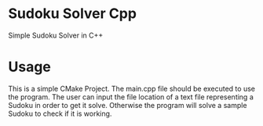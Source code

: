 # Sudoku Solver Cpp
 
Simple Sudoku Solver in C++

# Usage

This is a simple CMake Project. The main.cpp file should be executed to use the program.
The user can input the file location of a text file representing a Sudoku in order to get it solve. Otherwise the program will solve a sample Sudoku to check if it is working.
